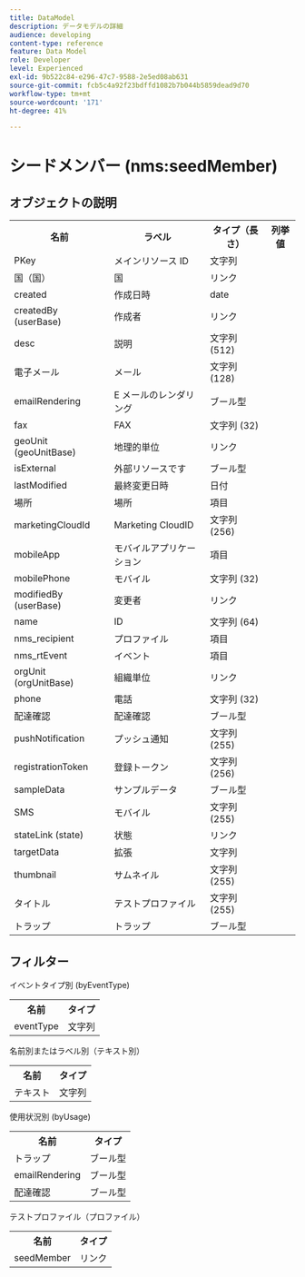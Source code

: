 ```yaml
---
title: DataModel
description: データモデルの詳細
audience: developing
content-type: reference
feature: Data Model
role: Developer
level: Experienced
exl-id: 9b522c84-e296-47c7-9588-2e5ed08ab631
source-git-commit: fcb5c4a92f23bdffd1082b7b044b5859dead9d70
workflow-type: tm+mt
source-wordcount: '171'
ht-degree: 41%

---
```


# シードメンバー (nms:seedMember)

## オブジェクトの説明

<table>
               <tr>
                  <th>名前</th>
                  <th>ラベル</th>
                  <th>タイプ（長さ）</th>
                  <th>列挙値</th>
               </tr>
               <tr>
                  <td>PKey</td>
                  <td>メインリソース ID</td>
                  <td>文字列 </td>
                  <td> </td>
               </tr>
               <tr>
                  <td>国（国）</td>
                  <td>国</td>
                  <td>リンク </td>
                  <td> </td>
               </tr>
               <tr>
                  <td>created</td>
                  <td>作成日時</td>
                  <td>date </td>
                  <td> </td>
               </tr>
               <tr>
                  <td>createdBy (userBase)</td>
                  <td>作成者</td>
                  <td>リンク </td>
                  <td> </td>
               </tr>
               <tr>
                  <td>desc</td>
                  <td>説明</td>
                  <td>文字列 (512)</td>
                  <td> </td>
               </tr>
               <tr>
                  <td>電子メール</td>
                  <td>メール</td>
                  <td>文字列 (128)</td>
                  <td> </td>
               </tr>
               <tr>
                  <td>emailRendering</td>
                  <td>E メールのレンダリング</td>
                  <td>ブール型 </td>
                  <td> </td>
               </tr>
               <tr>
                  <td>fax</td>
                  <td>FAX</td>
                  <td>文字列 (32)</td>
                  <td> </td>
               </tr>
               <tr>
                  <td>geoUnit (geoUnitBase)</td>
                  <td>地理的単位</td>
                  <td>リンク </td>
                  <td> </td>
               </tr>
               <tr>
                  <td>isExternal</td>
                  <td>外部リソースです</td>
                  <td>ブール型 </td>
                  <td> </td>
               </tr>
               <tr>
                  <td>lastModified</td>
                  <td>最終変更日時</td>
                  <td>日付 </td>
                  <td> </td>
               </tr>
               <tr>
                  <td>場所</td>
                  <td>場所</td>
                  <td>項目 </td>
                  <td> </td>
               </tr>
               <tr>
                  <td>marketingCloudId</td>
                  <td>Marketing CloudID</td>
                  <td>文字列 (256)</td>
                  <td> </td>
               </tr>
               <tr>
                  <td>mobileApp</td>
                  <td>モバイルアプリケーション</td>
                  <td>項目 </td>
                  <td> </td>
               </tr>
               <tr>
                  <td>mobilePhone</td>
                  <td>モバイル</td>
                  <td>文字列 (32)</td>
                  <td> </td>
               </tr>
               <tr>
                  <td>modifiedBy (userBase)</td>
                  <td>変更者</td>
                  <td>リンク </td>
                  <td> </td>
               </tr>
               <tr>
                  <td>name</td>
                  <td>ID</td>
                  <td>文字列 (64)</td>
                  <td> </td>
               </tr>
               <tr>
                  <td>nms_recipient</td>
                  <td>プロファイル</td>
                  <td>項目 </td>
                  <td> </td>
               </tr>
               <tr>
                  <td>nms_rtEvent</td>
                  <td>イベント</td>
                  <td>項目 </td>
                  <td> </td>
               </tr>
               <tr>
                  <td>orgUnit (orgUnitBase)</td>
                  <td>組織単位</td>
                  <td>リンク </td>
                  <td> </td>
               </tr>
               <tr>
                  <td>phone</td>
                  <td>電話</td>
                  <td>文字列 (32)</td>
                  <td> </td>
               </tr>
               <tr>
                  <td>配達確認</td>
                  <td>配達確認</td>
                  <td>ブール型 </td>
                  <td> </td>
               </tr>
               <tr>
                  <td>pushNotification</td>
                  <td>プッシュ通知</td>
                  <td>文字列 (255)</td>
                  <td> </td>
               </tr>
               <tr>
                  <td>registrationToken</td>
                  <td>登録トークン</td>
                  <td>文字列 (256)</td>
                  <td> </td>
               </tr>
               <tr>
                  <td>sampleData</td>
                  <td>サンプルデータ</td>
                  <td>ブール型 </td>
                  <td> </td>
               </tr>
               <tr>
                  <td>SMS</td>
                  <td>モバイル</td>
                  <td>文字列 (255)</td>
                  <td> </td>
               </tr>
               <tr>
                  <td>stateLink (state)</td>
                  <td>状態</td>
                  <td>リンク </td>
                  <td> </td>
               </tr>
               <tr>
                  <td>targetData</td>
                  <td>拡張</td>
                  <td>文字列 </td>
                  <td> </td>
               </tr>
               <tr>
                  <td>thumbnail</td>
                  <td>サムネイル</td>
                  <td>文字列 (255)</td>
                  <td> </td>
               </tr>
               <tr>
                  <td>タイトル</td>
                  <td>テストプロファイル</td>
                  <td>文字列 (255)</td>
                  <td> </td>
               </tr>
               <tr>
                  <td>トラップ</td>
                  <td>トラップ</td>
                  <td>ブール型 </td>
                  <td> </td>
               </tr>
            </table>

## フィルター

イベントタイプ別 (byEventType)

<table>
        <tr>
        <th>名前</th>
        <th>タイプ</th>
        </tr>
        <tr>
        <td>eventType</td>
        <td>文字列</td>
        </tr>
    </table>

名前別またはラベル別（テキスト別）

<table>
        <tr>
        <th>名前</th>
        <th>タイプ</th>
        </tr>
        <tr>
        <td>テキスト</td>
        <td>文字列</td>
        </tr>
    </table>

使用状況別 (byUsage)

<table>
        <tr>
        <th>名前</th>
        <th>タイプ</th>
        </tr>
        <tr>
        <td>トラップ</td>
        <td>ブール型</td>
        </tr>
        <tr>
        <td>emailRendering</td>
        <td>ブール型</td>
        </tr>
        <tr>
        <td>配達確認</td>
        <td>ブール型</td>
        </tr>
    </table>

テストプロファイル（プロファイル）

<table>
    <tr>
    <th>名前</th>
    <th>タイプ</th>
    </tr>
    <tr>
    <td>seedMember</td>
    <td>リンク</td>
    </tr>
</table>
